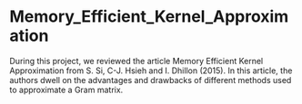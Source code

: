 # Memory_Efficient_Kernel_Approximation
During this project, we reviewed the article Memory Efficient Kernel Approximation from S. Si, C-J. Hsieh and I. Dhillon (2015). In this article, the authors dwell on the advantages and drawbacks of different methods used to approximate a Gram matrix. 
